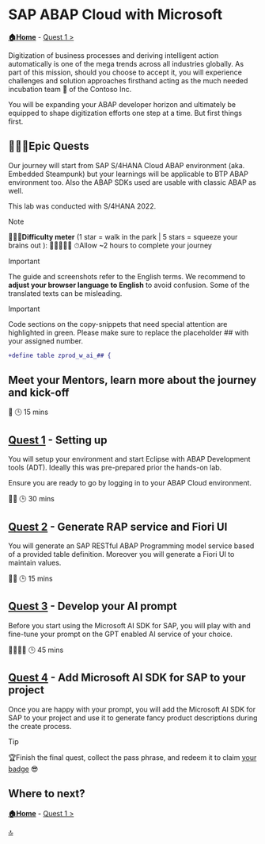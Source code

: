 # SAP ABAP Cloud with Microsoft

**[🏠Home](../README.md)** - [ Quest 1 >](student/quest1.md)

Digitization of business processes and deriving intelligent action automatically is one of the mega trends across all industries globally. As part of this mission, should you choose to accept it, you will experience challenges and solution approaches firsthand acting as the much needed incubation team 🐣 of the Contoso Inc.

You will be expanding your ABAP developer horizon and ultimately be equipped to shape digitization efforts one step at a time. But first things first.

## 🧙🏾‍♀️Epic Quests

Our journey will start from SAP S/4HANA Cloud ABAP environment (aka. Embedded Steampunk) but your learnings will be applicable to BTP ABAP environment too. Also the ABAP SDKs used are usable with classic ABAP as well.

This lab was conducted with S/4HANA 2022.

> [!NOTE]
>🏋🏽‍♂️**Difficulty meter** (1 star = walk in the park | 5 stars = squeeze your brains out ): 🌟🌟🌟🌟🌟
>⏱Allow ~2 hours to complete your journey

> [!IMPORTANT]
>The guide and screenshots refer to the English terms. We recommend to **adjust your browser language to English** to avoid confusion. Some of the translated texts can be misleading.

> [!IMPORTANT]
> Code sections on the copy-snippets that need special attention are highlighted in green. Please make sure to replace the placeholder ## with your assigned number.

```diff
+define table zprod_w_ai_## {
```

## Meet your Mentors, learn more about the journey and kick-off

🌟
🕒 15 mins

## [Quest 1](student/quest1.md) - Setting up

You will setup your environment and start Eclipse with ABAP Development tools (ADT). Ideally this was pre-prepared prior the hands-on lab.

Ensure you are ready to go by logging in to your ABAP Cloud environment.

🌟🌟
🕒 30 mins

## [Quest 2](student/quest2.md) - Generate RAP service and Fiori UI

You will generate an SAP RESTful ABAP Programming model service based of a provided table definition. Moreover you will generate a Fiori UI to maintain values.

🌟🌟
🕒 15 mins

## [Quest 3](student/quest3.md) - Develop your AI prompt

Before you start using the Microsoft AI SDK for SAP, you will play with and fine-tune your prompt on the GPT enabled AI service of your choice.

🌟🌟🌟🌟
🕒 45 mins

## [Quest 4](student/quest4.md) - Add Microsoft AI SDK for SAP to your project

Once you are happy with your prompt, you will add the Microsoft AI SDK for SAP to your project and use it to generate fancy product descriptions during the create process.

> [!TIP]
>🏆Finish the final quest, collect the pass phrase, and redeem it to claim [your badge](https://webhostingforconverter.z16.web.core.windows.net/claim-reward.html) 😎

## Where to next?

**[🏠Home](../README.md)** - [ Quest 1 >](student/quest1.md)

[🔝](#)
